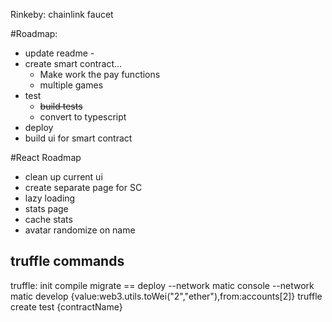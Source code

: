 Rinkeby: chainlink faucet

#Roadmap:

- update readme -
- create smart contract...
  - Make work the pay functions
  - multiple games
- test
  - ~~build tests~~
  - convert to typescript
- deploy
- build ui for smart contract

#React Roadmap

- clean up current ui
- create separate page for SC
- lazy loading
- stats page
- cache stats
- avatar randomize on name

## truffle commands

truffle:
init
compile
migrate == deploy --network matic
console --network matic
develop
{value:web3.utils.toWei("2","ether"),from:accounts[2]}
truffle create test {contractName}
